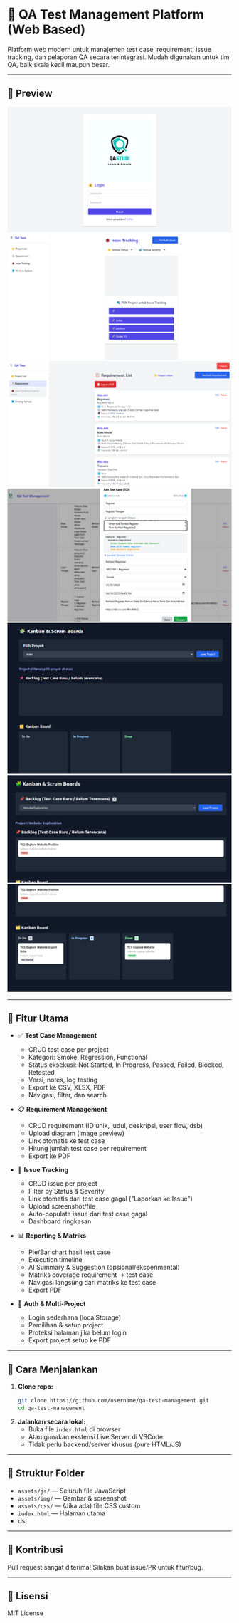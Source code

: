 # 🧪 QA Test Management Platform (Web Based)

Platform web modern untuk manajemen test case, requirement, issue tracking, dan pelaporan QA secara terintegrasi. Mudah digunakan untuk tim QA, baik skala kecil maupun besar.

---

## 📸 Preview

![preview1](assets/img/preview1.png)
![preview2](assets/img/preview2.png)
![preview3](assets/img/preview3.png)
![preview4](assets/img/preview4.png)
![preview5](assets/img/preview5.png)
![preview6](assets/img/preview6.png)
![preview7](assets/img/preview7.png)

---

## 🌟 Fitur Utama

- ✅ **Test Case Management**
  - CRUD test case per project
  - Kategori: Smoke, Regression, Functional
  - Status eksekusi: Not Started, In Progress, Passed, Failed, Blocked, Retested
  - Versi, notes, log testing
  - Export ke CSV, XLSX, PDF
  - Navigasi, filter, dan search

- 📋 **Requirement Management**
  - CRUD requirement (ID unik, judul, deskripsi, user flow, dsb)
  - Upload diagram (image preview)
  - Link otomatis ke test case
  - Hitung jumlah test case per requirement
  - Export ke PDF

- 🐞 **Issue Tracking**
  - CRUD issue per project
  - Filter by Status & Severity
  - Link otomatis dari test case gagal ("Laporkan ke Issue")
  - Upload screenshot/file
  - Auto-populate issue dari test case gagal
  - Dashboard ringkasan

- 📊 **Reporting & Matriks**
  - Pie/Bar chart hasil test case
  - Execution timeline
  - AI Summary & Suggestion (opsional/eksperimental)
  - Matriks coverage requirement → test case
  - Navigasi langsung dari matriks ke test case
  - Export PDF

- 🔐 **Auth & Multi-Project**
  - Login sederhana (localStorage)
  - Pemilihan & setup project
  - Proteksi halaman jika belum login
  - Export project setup ke PDF

---

## 🚀 Cara Menjalankan

1. **Clone repo:**
   ```bash
   git clone https://github.com/username/qa-test-management.git
   cd qa-test-management
   ```
2. **Jalankan secara lokal:**
   - Buka file `index.html` di browser
   - Atau gunakan ekstensi Live Server di VSCode
   - Tidak perlu backend/server khusus (pure HTML/JS)

---

## 📁 Struktur Folder

- `assets/js/` — Seluruh file JavaScript
- `assets/img/` — Gambar & screenshot
- `assets/css/` — (Jika ada) file CSS custom
- `index.html` — Halaman utama
- dst.

---

## 🤝 Kontribusi

Pull request sangat diterima! Silakan buat issue/PR untuk fitur/bug.

---

## 📄 Lisensi

MIT License
